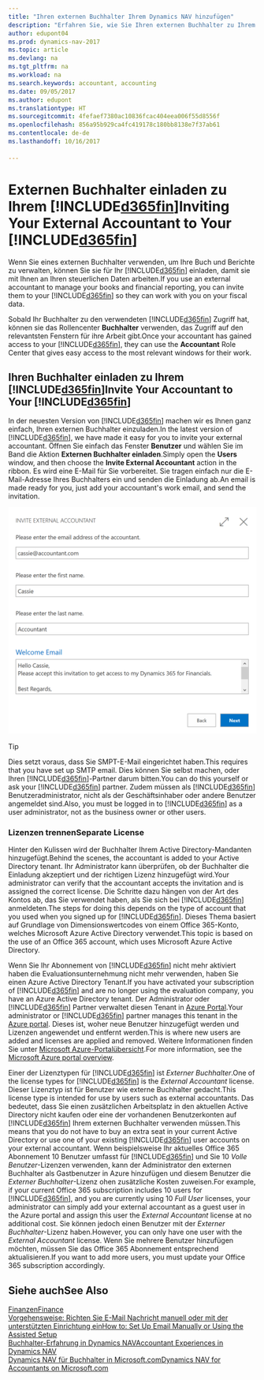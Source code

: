 ```yaml
---
title: "Ihren externen Buchhalter Ihrem Dynamics NAV hinzufügen"
description: "Erfahren Sie, wie Sie Ihren externen Buchhalter zu Ihrem Dynamics NAV einladen können."
author: edupont04
ms.prod: dynamics-nav-2017
ms.topic: article
ms.devlang: na
ms.tgt_pltfrm: na
ms.workload: na
ms.search.keywords: accountant, accounting
ms.date: 09/05/2017
ms.author: edupont
ms.translationtype: HT
ms.sourcegitcommit: 4fefaef7380ac10836fcac404eea006f55d8556f
ms.openlocfilehash: 856a95b929ca4fc419178c180bb8138e7f37ab61
ms.contentlocale: de-de
ms.lasthandoff: 10/16/2017

---
```

# <a name="inviting-your-external-accountant-to-your-included365finincludesd365finmdmd"></a><span data-ttu-id="64ea5-103">Externen Buchhalter einladen zu Ihrem [!INCLUDE[d365fin](includes/d365fin_md.md)]</span><span class="sxs-lookup"><span data-stu-id="64ea5-103">Inviting Your External Accountant to Your [!INCLUDE[d365fin](includes/d365fin_md.md)]</span></span>
<span data-ttu-id="64ea5-104">Wenn Sie eines externen Buchhalter verwenden, um Ihre Buch und Berichte zu verwalten, können Sie sie für Ihr [!INCLUDE[d365fin](includes/d365fin_md.md)] einladen, damit sie mit Ihnen an Ihren steuerlichen Daten arbeiten.</span><span class="sxs-lookup"><span data-stu-id="64ea5-104">If you use an external accountant to manage your books and financial reporting, you can invite them to your [!INCLUDE[d365fin](includes/d365fin_md.md)] so they can work with you on your fiscal data.</span></span>

<span data-ttu-id="64ea5-105">Sobald Ihr Buchhalter zu den verwendeten [!INCLUDE[d365fin](includes/d365fin_md.md)] Zugriff hat, können sie das Rollencenter **Buchhalter** verwenden, das Zugriff auf den relevantsten Fenstern für ihre Arbeit gibt.</span><span class="sxs-lookup"><span data-stu-id="64ea5-105">Once your accountant has gained access to your [!INCLUDE[d365fin](includes/d365fin_md.md)], they can use the **Accountant** Role Center that gives easy access to the most relevant windows for their work.</span></span>  

## <a name="invite-your-accountant-to-your-included365finincludesd365finmdmd"></a><span data-ttu-id="64ea5-106">Ihren Buchhalter einladen zu Ihrem [!INCLUDE[d365fin](includes/d365fin_md.md)]</span><span class="sxs-lookup"><span data-stu-id="64ea5-106">Invite Your Accountant to Your [!INCLUDE[d365fin](includes/d365fin_md.md)]</span></span>
<span data-ttu-id="64ea5-107">In der neuesten Version von [!INCLUDE[d365fin](includes/d365fin_md.md)] machen wir es Ihnen ganz einfach, Ihren externen Buchhalter einzuladen.</span><span class="sxs-lookup"><span data-stu-id="64ea5-107">In the latest version of [!INCLUDE[d365fin](includes/d365fin_md.md)], we have made it easy for you to invite your external accountant.</span></span> <span data-ttu-id="64ea5-108">Öffnen Sie einfach das Fenster **Benutzer** und wählen Sie im Band die Aktion **Externen Buchhalter einladen**.</span><span class="sxs-lookup"><span data-stu-id="64ea5-108">Simply open the **Users** window, and then choose the **Invite External Accountant** action in the ribbon.</span></span> <span data-ttu-id="64ea5-109">Es wird eine E-Mail für Sie vorbereitet. Sie tragen einfach nur die E-Mail-Adresse Ihres Buchhalters ein und senden die Einladung ab.</span><span class="sxs-lookup"><span data-stu-id="64ea5-109">An email is made ready for you, just add your accountant's work email, and send the invitation.</span></span>  

![Ihren Buchhalter einladen](./media/finance-invite-accountant/invite-accountant.png)

> [!TIP]  
>  <span data-ttu-id="64ea5-111">Dies setzt voraus, dass Sie SMPT-E-Mail eingerichtet haben.</span><span class="sxs-lookup"><span data-stu-id="64ea5-111">This requires that you have set up SMTP email.</span></span> <span data-ttu-id="64ea5-112">Dies können Sie selbst machen, oder Ihren [!INCLUDE[d365fin](includes/d365fin_md.md)]-Partner darum bitten.</span><span class="sxs-lookup"><span data-stu-id="64ea5-112">You can do this yourself or ask your [!INCLUDE[d365fin](includes/d365fin_md.md)] partner.</span></span> <span data-ttu-id="64ea5-113">Zudem müssen als [!INCLUDE[d365fin](includes/d365fin_md.md)] Benutzeradministrator, nicht als der Geschäftsinhaber oder andere Benutzer angemeldet sind.</span><span class="sxs-lookup"><span data-stu-id="64ea5-113">Also, you must be logged in to [!INCLUDE[d365fin](includes/d365fin_md.md)] as a user administrator, not as the business owner or other users.</span></span>  

### <a name="separate-license"></a><span data-ttu-id="64ea5-114">Lizenzen trennen</span><span class="sxs-lookup"><span data-stu-id="64ea5-114">Separate License</span></span>
<span data-ttu-id="64ea5-115">Hinter den Kulissen wird der Buchhalter Ihrem Active Directory-Mandanten hinzugefügt.</span><span class="sxs-lookup"><span data-stu-id="64ea5-115">Behind the scenes, the accountant is added to your Active Directory tenant.</span></span> <span data-ttu-id="64ea5-116">Ihr Administrator kann überprüfen, ob der Buchhalter die Einladung akzeptiert und der richtigen Lizenz hinzugefügt wird.</span><span class="sxs-lookup"><span data-stu-id="64ea5-116">Your administrator can verify that the accountant accepts the invitation and is assigned the correct license.</span></span> <span data-ttu-id="64ea5-117">Die Schritte dazu hängen von der Art des Kontos ab, das Sie verwendet haben, als Sie sich bei [!INCLUDE[d365fin](includes/d365fin_md.md)] anmeldeten.</span><span class="sxs-lookup"><span data-stu-id="64ea5-117">The steps for doing this depends on the type of account that you used when you signed up for [!INCLUDE[d365fin](includes/d365fin_md.md)].</span></span> <span data-ttu-id="64ea5-118">Dieses Thema basiert auf Grundlage von Dimensionswertcodes von einem Office 365-Konto, welches Microsoft Azure Active Directory verwendet.</span><span class="sxs-lookup"><span data-stu-id="64ea5-118">This topic is based on the use of an Office 365 account, which uses Microsoft Azure Active Directory.</span></span>  

<span data-ttu-id="64ea5-119">Wenn Sie Ihr Abonnement von [!INCLUDE[d365fin](includes/d365fin_md.md)] nicht mehr aktiviert haben die Evaluationsunternehmung nicht mehr verwenden, haben Sie einen Azure Active Directory Tenant.</span><span class="sxs-lookup"><span data-stu-id="64ea5-119">If you have activated your subscription of [!INCLUDE[d365fin](includes/d365fin_md.md)] and are no longer using the evaluation company, you have an Azure Active Directory tenant.</span></span> <span data-ttu-id="64ea5-120">Der Administrator oder [!INCLUDE[d365fin](includes/d365fin_md.md)] Partner verwaltet diesen Tenant in [Azure Portal](https://portal.azure.com).</span><span class="sxs-lookup"><span data-stu-id="64ea5-120">Your administrator or [!INCLUDE[d365fin](includes/d365fin_md.md)] partner manages this tenant in the [Azure portal](https://portal.azure.com).</span></span> <span data-ttu-id="64ea5-121">Dieses ist, woher neue Benutzer hinzugefügt werden und Lizenzen angewendet und entfernt werden.</span><span class="sxs-lookup"><span data-stu-id="64ea5-121">This is where new users are added and licenses are applied and removed.</span></span> <span data-ttu-id="64ea5-122">Weitere Informationen finden Sie unter [Microsoft Azure-Portalübersicht](https://docs.microsoft.com/en-us/azure/azure-portal-overview).</span><span class="sxs-lookup"><span data-stu-id="64ea5-122">For more information, see the [Microsoft Azure portal overview](https://docs.microsoft.com/en-us/azure/azure-portal-overview).</span></span>  

<span data-ttu-id="64ea5-123">Einer der Lizenztypen für [!INCLUDE[d365fin](includes/d365fin_md.md)] ist *Externer Buchhalter*.</span><span class="sxs-lookup"><span data-stu-id="64ea5-123">One of the license types for [!INCLUDE[d365fin](includes/d365fin_md.md)] is the *External Accountant* license.</span></span> <span data-ttu-id="64ea5-124">Dieser Lizenztyp ist für Benutzer wie externe Buchhalter gedacht.</span><span class="sxs-lookup"><span data-stu-id="64ea5-124">This license type is intended for use by users such as external accountants.</span></span> <span data-ttu-id="64ea5-125">Das bedeutet, dass Sie einen zusätzlichen Arbeitsplatz in den aktuellen Active Directory nicht kaufen oder eine der vorhandenen Benutzerkonten auf [!INCLUDE[d365fin](includes/d365fin_md.md)] Ihrem externen Buchhalter verwenden müssen.</span><span class="sxs-lookup"><span data-stu-id="64ea5-125">This means that you do not have to buy an extra seat in your current Active Directory or use one of your existing [!INCLUDE[d365fin](includes/d365fin_md.md)] user accounts on your external accountant.</span></span> <span data-ttu-id="64ea5-126">Wenn beispielsweise Ihr aktuelles Office 365 Abonnement 10 Benutzer umfasst für [!INCLUDE[d365fin](includes/d365fin_md.md)] und Sie 10 *Volle Benutzer*-Lizenzen verwenden, kann der Administrator den externen Buchhalter als Gastbenutzer in Azure hinzufügen und diesem Benutzer die *Externer Buchhalter*-Lizenz ohen zusätzliche Kosten zuweisen.</span><span class="sxs-lookup"><span data-stu-id="64ea5-126">For example, if your current Office 365 subscription includes 10 users for [!INCLUDE[d365fin](includes/d365fin_md.md)], and you are currently using 10 *Full User* licenses, your administrator can simply add your external accountant as a guest user in the Azure portal and assign this user the *External Accountant* license at no additional cost.</span></span> <span data-ttu-id="64ea5-127">Sie können jedoch einen Benutzer mit der *Externer Buchhalter*-Lizenz haben.</span><span class="sxs-lookup"><span data-stu-id="64ea5-127">However, you can only have one user with the *External Accountant* license.</span></span> <span data-ttu-id="64ea5-128">Wenn Sie mehrere Benutzer hinzufügen möchten, müssen Sie das Office 365 Abonnement entsprechend aktualisieren.</span><span class="sxs-lookup"><span data-stu-id="64ea5-128">If you want to add more users, you must update your Office 365 subscription accordingly.</span></span>  

## <a name="see-also"></a><span data-ttu-id="64ea5-129">Siehe auch</span><span class="sxs-lookup"><span data-stu-id="64ea5-129">See Also</span></span>
[<span data-ttu-id="64ea5-130">Finanzen</span><span class="sxs-lookup"><span data-stu-id="64ea5-130">Finance</span></span>](finance.md)  
[<span data-ttu-id="64ea5-131">Vorgehensweise: Richten Sie E-Mail Nachricht manuell oder mit der unterstützten Einrichtung ein</span><span class="sxs-lookup"><span data-stu-id="64ea5-131">How to: Set Up Email Manually or Using the Assisted Setup</span></span>](madeira-how-setup-email.md)  
[<span data-ttu-id="64ea5-132">Buchhalter-Erfahrung in Dynamics NAV</span><span class="sxs-lookup"><span data-stu-id="64ea5-132">Accountant Experiences in Dynamics NAV</span></span>](finance-accounting.md)  
[<span data-ttu-id="64ea5-133">Dynamics NAV für Buchhalter in Microsoft.com</span><span class="sxs-lookup"><span data-stu-id="64ea5-133">Dynamics NAV for Accountants on Microsoft.com</span></span>](https://www.microsoft.com/en-us/dynamics365/financial-insights-for-accountants)  

